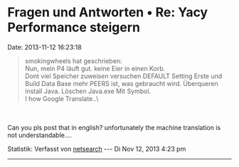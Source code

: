 Fragen und Antworten • Re: Yacy Performance steigern
====================================================

Date: 2013-11-12 16:23:18

> <div>
>
> smokingwheels hat geschrieben:\
> Nun, mein P4 läuft gut. keine Eier in einen Korb.\
> Dont viel Speicher zuweisen versuchen DEFAULT Setting Erste und Build
> Data Base mehr PEERS ist, was gebraucht wird. Überqueren install Java.
> Löschen Java.exe Mit Symbol.\
> I how Google Translate..\
>
> </div>

\
\
Can you pls post that in english? unfortunately the machine translation
is not understandable\....

Statistik: Verfasst von
[netsearch](http://forum.yacy-websuche.de/memberlist.php?mode=viewprofile&u=739)
--- Di Nov 12, 2013 4:23 pm

------------------------------------------------------------------------

